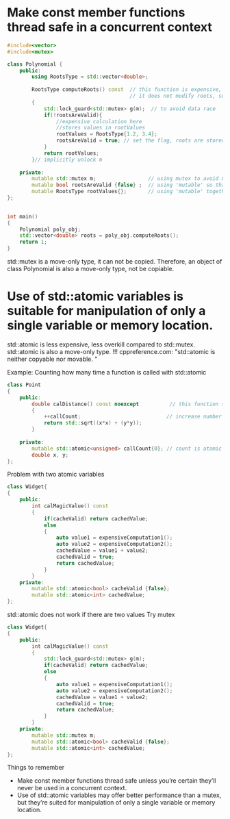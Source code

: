 # Make const member functions thread safe in a concurrent context

```c++
#include<vector>
#include<mutex>

class Polynomial {
    public:
        using RootsType = std::vector<double>;
    
        RootsType computeRoots() const  // this function is expensive, we want it to be run one time, store results to rootValues.
                                        // it does not modify roots, so, we make it 'const'
        {
            std::lock_guard<std::mutex> g(m);  // to avoid data race
            if(!rootsAreValid){
                //expensive calculation here
                //stores values in rootValues
                rootValues = RootsType{1.2, 3.4};
                rootsAreValid = true; // set the flag, roots are stored at cache                
            }
            return rootValues;
        }// implicitly unlock m
    
    private:
        mutable std::mutex m;                 // using mutex to avoid undefined results due to multiple threads call on one object
        mutable bool rootsAreValid {false} ;  // using 'mutable' so that it can be modified in a 'const' function
        mutable RootsType rootValues{};       // using 'mutable' together with mutex is so called, 'M&M' rule
};
    

int main()
{
    Polynomial poly_obj;
    std::vector<double> roots = poly_obj.computeRoots();    
    return 1;
}

```
std::mutex is a move-only type, it can not be copied. Therefore, an object of class Polynomial is also a move-only type, not be copiable.

# Use of std::atomic variables is suitable for manipulation of only a single variable or memory location.

std::atomic is less expensive, less overkill compared to std::mutex. std::atomic is also a move-only type. !!! cppreference.com: "std::atomic is neither copyable nor movable. "

Example: Counting how many time a function is called with std::atomic
```c++
class Point
{
    public:
        double calDistance() const noexcept          // this function should not modify data member
        {
            ++callCount;                            // increase number of count
            return std::sqrt((x*x) + (y*y));
        }
        
    private:
        mutable std::atomic<unsigned> callCount{0}; // count is atomic
        double x, y;
};
```
Problem with two atomic variables
```c++
class Widget{
{
    public:
        int calMagicValue() const
        {
            if(cacheValid) return cachedValue;
            else
            {
                auto value1 = expensiveComputation1();
                auto value2 = expensiveComputation2();
                cachedValue = value1 + value2;
                cachedValid = true;
                return cachedValue;                
            }
        }
    private:
        mutable std::atomic<bool> cacheValid {false};
        mutable std::atomic<int> cachedValue;
};
```
std::atomic does not work if there are two values
Try mutex
```c++
class Widget{
{
    public:
        int calMagicValue() const
        {
            std::lock_guard<std::mutex> g(m);
            if(cacheValid) return cachedValue;
            else
            {
                auto value1 = expensiveComputation1();
                auto value2 = expensiveComputation2();
                cachedValue = value1 + value2;
                cachedValid = true;
                return cachedValue;                
            }
        }
    private:
        mutable std::mutex m;
        mutable std::atomic<bool> cacheValid {false};
        mutable std::atomic<int> cachedValue;
};
```
Things to remember
* Make const member functions thread safe unless you’re certain they’ll never be used in a concurrent context.
* Use of std::atomic variables may offer better performance than a mutex, but they’re suited for manipulation of only a single variable or memory location.
